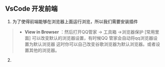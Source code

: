 VsCode 开发前端
-----
1. 为了使得前端能够在浏览器上面运行浏览，所以我们需要安装插件 
>  - **View in Browser**  ：然后打开QQ管家 -> 工具箱 ->浏览器保护 [常用里面] 可以改变默认的浏览器设置，有时候QQ 管家会自动将qq浏览器设置为默认浏览器
这时你可以自己改变谷歌浏览器为默认浏览器。或者设置其他的浏览器。
2.
